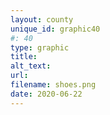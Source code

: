 ```yaml
---
layout: county 
unique_id: graphic40
#: 40
type: graphic
title: 
alt_text: 
url: 
filename: shoes.png
date: 2020-06-22
---
```

